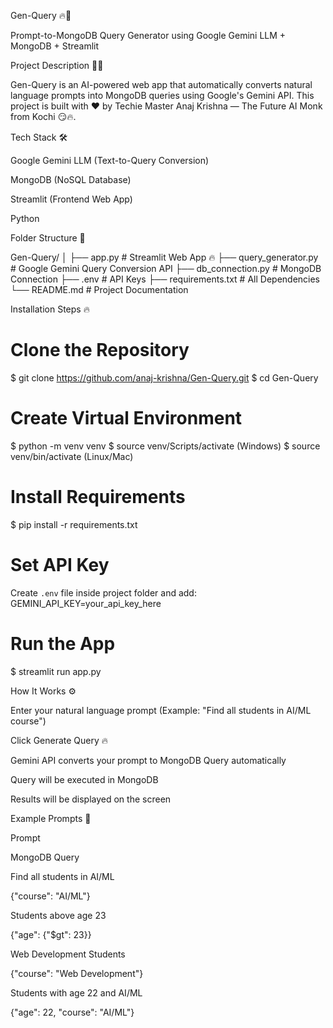 Gen-Query 🔥🚀

Prompt-to-MongoDB Query Generator using Google Gemini LLM + MongoDB + Streamlit

Project Description 🧠💪

Gen-Query is an AI-powered web app that automatically converts natural language prompts into MongoDB queries using Google's Gemini API. This project is built with ❤️ by Techie Master Anaj Krishna — The Future AI Monk from Kochi 😏🔥.

Tech Stack 🛠️

Google Gemini LLM (Text-to-Query Conversion)

MongoDB (NoSQL Database)

Streamlit (Frontend Web App)

Python

Folder Structure 📁

Gen-Query/
│
├── app.py              # Streamlit Web App 🔥
├── query_generator.py  # Google Gemini Query Conversion API
├── db_connection.py    # MongoDB Connection
├── .env               # API Keys
├── requirements.txt    # All Dependencies
└── README.md           # Project Documentation

Installation Steps 🔥

# Clone the Repository
$ git clone https://github.com/anaj-krishna/Gen-Query.git
$ cd Gen-Query

# Create Virtual Environment
$ python -m venv venv
$ source venv/Scripts/activate (Windows)
$ source venv/bin/activate (Linux/Mac)

# Install Requirements
$ pip install -r requirements.txt

# Set API Key
Create `.env` file inside project folder and add:
GEMINI_API_KEY=your_api_key_here

# Run the App
$ streamlit run app.py

How It Works ⚙️

Enter your natural language prompt (Example: "Find all students in AI/ML course")

Click Generate Query 🔥

Gemini API converts your prompt to MongoDB Query automatically

Query will be executed in MongoDB

Results will be displayed on the screen

Example Prompts 💪

Prompt

MongoDB Query

Find all students in AI/ML

{"course": "AI/ML"}

Students above age 23

{"age": {"$gt": 23}}

Web Development Students

{"course": "Web Development"}

Students with age 22 and AI/ML

{"age": 22, "course": "AI/ML"}

